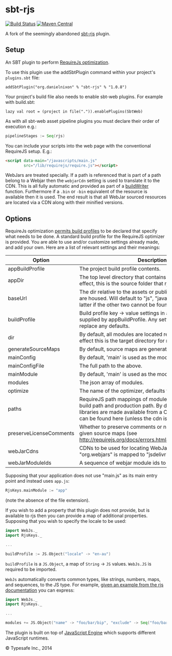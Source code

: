 sbt-rjs
=======

[![Build Status](https://api.travis-ci.org/danielnixon/sbt-rjs.svg?branch=master)](https://travis-ci.org/danielnixon/sbt-rjs)
[![Maven Central](https://maven-badges.herokuapp.com/maven-central/org.danielnixon/sbt-rjs/badge.svg)](https://maven-badges.herokuapp.com/maven-central/org.danielnixon/sbt-rjs)

A fork of the seemingly abandoned [sbt-rjs](https://github.com/sbt/sbt-rjs) plugin.

Setup
-----

An SBT plugin to perform [RequireJs optimization](http://requirejs.org/docs/optimization.html).

To use this plugin use the addSbtPlugin command within your project's `plugins.sbt` file:

    addSbtPlugin("org.danielnixon" % "sbt-rjs" % "1.0.8")

Your project's build file also needs to enable sbt-web plugins. For example with build.sbt:

    lazy val root = (project in file(".")).enablePlugins(SbtWeb)

As with all sbt-web asset pipeline plugins you must declare their order of execution e.g.:

```scala
pipelineStages := Seq(rjs)
```

You can include your scripts into the web page with the conventional RequireJS setup. E.g.:

```html
<script data-main="/javascripts/main.js"
        src="/lib/requirejs/require.js"></script>
```

WebJars are treated specially. If a path is referenced that is part of a path belong to a Webjar then the `webjarCdn`
setting is used to translate it to the CDN. This is all fully automatic and provided as part of a [buildWriter](http://www.ericfeminella.com/blog/2012/03/24/preprocessing-modules-with-requirejs-optimizer/)
function. Furthermore if a `.bin` or `-bin` equivalent of the resource is available then it is used. The end result is
that all WebJar sourced resources are located via a CDN along with their minified versions.

Options
-------

RequireJs optimization [permits build profiles](http://requirejs.org/docs/optimization.html#basics)
to be declared that specify what needs to be done. A standard build profile for the RequireJS optimizer is provided.
You are able to use and/or customize settings already made, and add your own. Here are a list of relevant settings and
their meanings:

Option                  | Description
------------------------|------------
appBuildProfile         | The project build profile contents.
appDir                  | The top level directory that contains your app js files. In effect, this is the source folder that rjs reads from.
baseUrl                 | The dir relative to the assets or public folder where js files are housed. Will default to "js", "javascripts" or "." with the latter if the other two cannot be found.
buildProfile            | Build profile key -> value settings in addition to the defaults supplied by appBuildProfile. Any settings in here will also replace any defaults.
dir                     | By default, all modules are located relative to this path. In effect this is the target directory for rjs.
generateSourceMaps      | By default, source maps are generated.
mainConfig              | By default, 'main' is used as the module for configuration.
mainConfigFile          | The full path to the above.
mainModule              | By default, 'main' is used as the module.
modules                 | The json array of modules.
optimize                | The name of the optimizer, defaults to uglify2.
paths                   | RequireJS path mappings of module ids to a tuple of the build path and production path. By default all WebJar libraries are made available from a CDN and their mappings can be found here (unless the cdn is set to None).
preserveLicenseComments | Whether to preserve comments or not. Defaults to false given source maps (see http://requirejs.org/docs/errors.html#sourcemapcomments).
webJarCdns              | CDNs to be used for locating WebJars. By default "org.webjars" is mapped to "jsdelivr".
webJarModuleIds         | A sequence of webjar module ids to be used.

Supposing that your application does not use "main.js" as its main entry point and instead uses `app.js`:

```scala
RjsKeys.mainModule := "app"
```

(note the absence of the file extension).

If you wish to add a property that this plugin does not provide, but is available to rjs then you can provide a map
of additional properties. Supposing that you wish to specify the locale to be used:

```scala
import WebJs._
import RjsKeys._

...

buildProfile := JS.Object("locale" -> "en-au")
```

`buildProfile` is a `JS.Object`, a map of `String` -> `JS` values. `WebJs.JS` is required to be imported.

`WebJs` automatically converts common types, like strings, numbers, maps, and sequences, to the JS type. For example,
[given an example from the rjs documentation](https://github.com/jrburke/r.js/blob/2.1.12/build/example.build.js#L387-L397)
you can express:

```scala
import WebJs._
import RjsKeys._

...

modules += JS.Object("name" -> "foo/bar/bip", "exclude" -> Seq("foo/bar/bop"))
```

The plugin is built on top of [JavaScript Engine](https://github.com/typesafehub/js-engine) which supports different JavaScript runtimes.

&copy; Typesafe Inc., 2014
